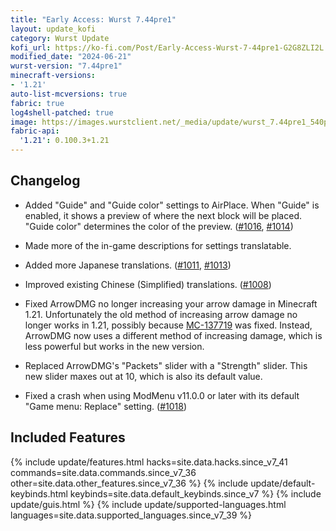 ```yaml
---
title: "Early Access: Wurst 7.44pre1"
layout: update_kofi
category: Wurst Update
kofi_url: https://ko-fi.com/Post/Early-Access-Wurst-7-44pre1-G2G8ZLI2L
modified_date: "2024-06-21"
wurst-version: "7.44pre1"
minecraft-versions:
- '1.21'
auto-list-mcversions: true
fabric: true
log4shell-patched: true
image: https://images.wurstclient.net/_media/update/wurst_7.44pre1_540p.webp
fabric-api:
  '1.21': 0.100.3+1.21
---
```

## Changelog

- Added "Guide" and "Guide color" settings to AirPlace. When "Guide" is enabled, it shows a preview of where the next block will be placed. "Guide color" determines the color of the preview. ([#1016](https://github.com/Wurst-Imperium/Wurst7/pull/1016), [#1014](https://github.com/Wurst-Imperium/Wurst7/issues/1014))

- Made more of the in-game descriptions for settings translatable.

- Added more Japanese translations. ([#1011](https://github.com/Wurst-Imperium/Wurst7/pull/1011), [#1013](https://github.com/Wurst-Imperium/Wurst7/pull/1013))

- Improved existing Chinese (Simplified) translations. ([#1008](https://github.com/Wurst-Imperium/Wurst7/pull/1008))

- Fixed ArrowDMG no longer increasing your arrow damage in Minecraft 1.21. Unfortunately the old method of increasing arrow damage no longer works in 1.21, possibly because [MC-137719](https://bugs.mojang.com/browse/MC-137719) was fixed. Instead, ArrowDMG now uses a different method of increasing damage, which is less powerful but works in the new version.

- Replaced ArrowDMG's "Packets" slider with a "Strength" slider. This new slider maxes out at 10, which is also its default value.

- Fixed a crash when using ModMenu v11.0.0 or later with its default "Game menu: Replace" setting. ([#1018](https://github.com/Wurst-Imperium/Wurst7/issues/1018))

## Included Features

{% include update/features.html hacks=site.data.hacks.since_v7_41 commands=site.data.commands.since_v7_36 other=site.data.other_features.since_v7_36 %}
{% include update/default-keybinds.html keybinds=site.data.default_keybinds.since_v7 %}
{% include update/guis.html %}
{% include update/supported-languages.html languages=site.data.supported_languages.since_v7_39 %}
